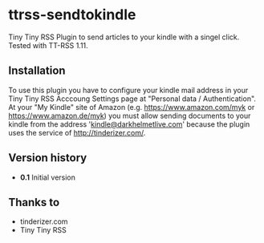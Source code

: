 ttrss-sendtokindle
==================

Tiny Tiny RSS Plugin to send articles to your kindle with a singel click. Tested with TT-RSS 1.11.

Installation
------------
To use this plugin you have to configure your kindle mail address in your Tiny Tiny RSS Acccoung Settings page at "Personal data / Authentication".
At your "My Kindle" site of Amazon (e.g.  https://www.amazon.com/myk or  https://www.amazon.de/myk) you must allow sending documents to your kindle from the address 'kindle@darkhelmetlive.com' because the plugin uses the service of http://tinderizer.com/.

Version history
---------------
* **0.1** Initial version

Thanks to
---------
* tinderizer.com
* Tiny Tiny RSS 
